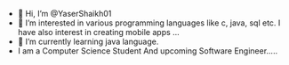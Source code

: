 - 👋 Hi, I’m @YaserShaikh01
- 👀 I’m interested in various programming languages like c, java, sql etc. I have also interest in creating mobile apps ...
- 🌱 I’m currently learning  java language.
-  I am a Computer Science Student And upcoming Software Engineer.....
<!---
YaserShaikh01/YaserShaikh01 is a ✨ special ✨ repository because its `README.md` (this file) appears on your GitHub profile.
You can click the Preview link to take a look at your changes.
--->
